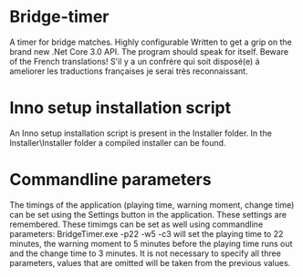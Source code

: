 # Bridge-timer
A timer for bridge matches. Highly configurable
Written to get a grip on the brand new .Net Core 3.0 API. The program should speak for itself. 
Beware of the French translations! S'il y a un confrère qui soit disposé(e) á ameliorer les traductions françaises je serai très reconnaissant.  

# Inno setup installation script
An Inno setup installation script is present in the Installer folder.
In the Installer\Installer folder a compiled installer can be found.

# Commandline parameters
The timings of the application (playing time, warning moment, change time) can be set using the Settings button in the application. These settings are remembered. These timimgs can be set as well using commandline parameters:
BridgeTimer.exe -p22 -w5 -c3 will set the playing time to 22 minutes, the warning moment to 5 minutes before the playing time runs out and the change time to 3 minutes. It is not necessary to specify all three parameters, values that are omitted will be taken from the previous values.

